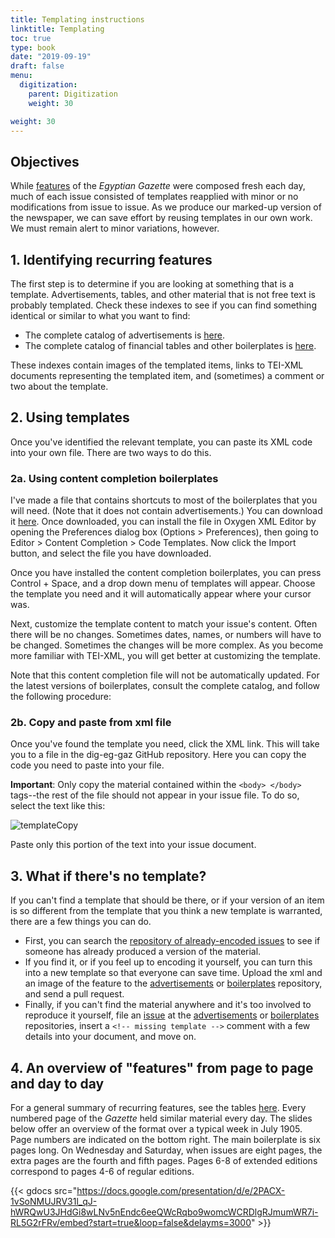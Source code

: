 ```yaml
---
title: Templating instructions
linktitle: Templating
toc: true
type: book
date: "2019-09-19"
draft: false
menu:
  digitization:
    parent: Digitization
    weight: 30

weight: 30
---
```

## Objectives

While [features](/issues/features/) of the *Egyptian Gazette* were composed fresh each day, much of each issue consisted of templates reapplied with minor or no modifications from issue to issue. As we produce our marked-up version of the newspaper, we can save effort by reusing templates in our own work. We must remain alert to minor variations, however.

## 1. Identifying recurring features

The first step is to determine if you are looking at something that is a template. Advertisements, tables, and other material that is not free text is probably templated. Check these indexes to see if you can find something identical or similar to what you want to find:

- The complete catalog of advertisements is [here](/issues/advertisements/).
- The complete catalog of financial tables and other boilerplates is [here](/issues/templates/).

These indexes contain images of the templated items, links to TEI-XML documents representing the templated item, and (sometimes) a comment or two about the template. 

## 2. Using templates

Once you've identified the relevant template, you can paste its XML code into your own file. There are two ways to do this.

### 2a. Using content completion boilerplates

I've made a file that contains shortcuts to most of the boilerplates that you will need. (Note that it does not contain advertisements.) You can download it [here](https://raw.githubusercontent.com/dig-eg-gaz/boilerplates/master/dig-eg-gaz-code-templates.xml). Once downloaded, you can install the file in Oxygen XML Editor by opening the Preferences dialog box (Options > Preferences), then going to Editor > Content Completion > Code Templates. Now click the Import button, and select the file you have downloaded.

Once you have installed the content completion boilerplates, you can press Control + Space, and a drop down menu of templates will appear. Choose the template you need and it will automatically appear where your cursor was.

Next, customize the template content to match your issue's content. Often there will be no changes. Sometimes dates, names, or numbers will have to be changed. Sometimes the changes will be more complex. As you become more familiar with TEI-XML, you will get better at customizing the template.

Note that this content completion file will not be automatically updated. For the latest versions of boilerplates, consult the complete catalog, and follow the following procedure:

### 2b. Copy and paste from xml file

Once you've found the template you need, click the XML link. This will take you to a file in the dig-eg-gaz GitHub repository. Here you can copy the code you need to paste into your file. 

**Important**: Only copy the material contained within the `<body> </body>` tags--the rest of the file should not appear in your issue file. To do so, select the text like this:

![templateCopy](/img/templateCopy.png)

Paste only this portion of the text into your issue document.

## 3. What if there's no template?

If you can't find a template that should be there, or if your version of an item is so different from the template that you think a new template is warranted, there are a few things you can do. 

- First, you can search the [repository of already-encoded issues](https://github.com/dig-eg-gaz/content) to see if someone has already produced a version of the material. 
- If you find it, or if you feel up to encoding it yourself, you can turn this into a new template so that everyone can save time. Upload the xml and an image of the feature to the [advertisements](https://github.com/dig-eg-gaz/advertisements) or [boilerplates](https://github.com/dig-eg-gaz/boilerplates) repository, and send a pull request. 
- Finally, if you can't find the material anywhere and it's too involved to reproduce it yourself, file an [issue](https://guides.github.com/features/issues/) at the [advertisements](https://github.com/dig-eg-gaz/advertisements/issues) or [boilerplates](https://github.com/dig-eg-gaz/boilerplates/issues) repositories, insert a `<!-- missing template -->` comment with a few details into your document, and move on.

## 4. An overview of "features" from page to page and day to day

For a general summary of recurring features, see the tables [here](/issues/features/). Every numbered page of the _Gazette_ held similar material every day. The slides below offer an overview of the format over a typical week in July 1905. Page numbers are indicated on the bottom right. The main boilerplate is six pages long. On Wednesday and Saturday, when issues are eight pages, the extra pages are the fourth and fifth pages. Pages 6-8 of extended editions correspond to pages 4-6 of regular editions.

{{< gdocs src="https://docs.google.com/presentation/d/e/2PACX-1vSoNMUJRV31l_qJ-hWRQwU3JHdGi8wLNv5nEndc6eeQWcRqbo9womcWCRDlgRJmumWR7i-RL5G2rFRv/embed?start=true&loop=false&delayms=3000" >}}

